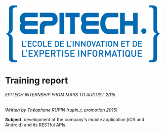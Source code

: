 ![](images/logo-epitech.png)

# Training report

###### EPITECH INTERNSHIP FROM MARS TO AUGUST 2015.

*Written by Théophane RUPIN (rupin_t, promotion 2015)*

**Subject**: development of the company's mobile application (iOS and Android) and its RESTful APIs.